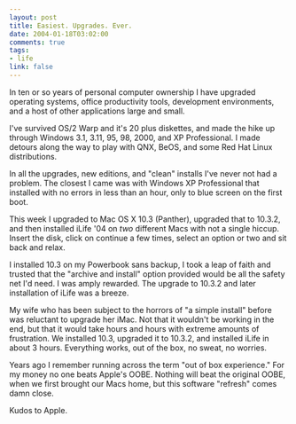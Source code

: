 ```yaml
--- 
layout: post
title: Easiest. Upgrades. Ever.
date: 2004-01-18T03:02:00
comments: true
tags:
- life
link: false
---
```

In ten or so years of personal computer ownership I have upgraded operating systems, office productivity tools, development environments, and a host of other applications large and small.

I've survived OS/2 Warp and it's 20 plus diskettes, and made the hike up through Windows 3.1, 3.11, 95, 98, 2000, and XP Professional. I made detours along the way to play with QNX, BeOS, and some Red Hat Linux distributions.

In all the upgrades, new editions, and "clean" installs I've never not had a problem. The closest I came was with Windows XP Professional that installed with no errors in less than an hour, only to blue screen on the first boot.

This week I upgraded to Mac OS X 10.3 (Panther), upgraded that to 10.3.2, and then installed iLife '04 on <em>two</em> different Macs with not a single hiccup. Insert the disk, click on continue a few times, select an option or two and sit back and relax.

I installed 10.3 on my Powerbook sans backup, I took a leap of faith and trusted that the "archive and install" option provided would be all the safety net I'd need. I was amply rewarded. The upgrade to 10.3.2 and later installation of iLife was a breeze.

My wife who has been subject to the horrors of "a simple install" before was reluctant to upgrade her iMac. Not that it wouldn't be working in the end, but that it would take hours and hours with extreme amounts of frustration. We installed 10.3, upgraded it to 10.3.2, and installed iLife in about 3 hours. Everything works, out of the box, no sweat, no worries.

Years ago I remember running across the term "out of box experience." For my money no one beats Apple's OOBE. Nothing will beat the original OOBE, when we first brought our Macs home, but this software "refresh" comes damn close.

Kudos to Apple.
